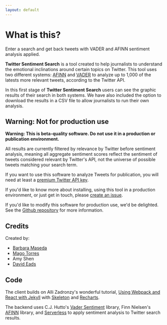```yaml
---
layout: default
---
```


# What is this?

Enter a search and get back tweets with VADER and AFINN sentiment analysis applied.

**Twitter Sentiment Search** is a tool created to help journalists to understand the emotional inclinations around certain topics on Twitter. This tool uses two different systems: [AFINN](http://www2.imm.dtu.dk/pubdb/views/edoc_download.php/6006/pdf/imm6006.pdf) and [VADER](http://comp.social.gatech.edu/papers/icwsm14.vader.hutto.pdf) to analyze up to 1,000 of the latests more relevant tweets, according to the Twitter API.

In this first stage of **Twitter Sentiment Search** users can see the graphic results of their search in both systems. We have also included the option to download the results in a CSV file to allow journalists to run their own analysis.

## Warning: Not for production use

**Warning: This is beta-quality software. Do not use it in a production or publication environment.**

All results are currently filtered by relevance by Twitter before sentiment analysis, meaning all aggregate sentiment scores reflect the sentiment of tweets considered relevant by Twitter's API, not the universe of possible tweets matching your search term.

If you want to use this software to analyze Tweets for publication, you will need at least a [premium Twitter API key](https://developer.twitter.com/en/pricing).

If you'd like to know more about installing, using this tool in a production environment, or just get in touch, please [create an issue](https://github.com/eads/sentiment-search/issues).

If you'd like to modify this software for production use, we'd be delighted. See the [Github repository](https://github.com/eads/sentiment-search) for more information.

## Credits

Created by:

* [Barbara Maseda](https://twitter.com/barbaramaseda)
* [Mago Torres](https://twitter.com/magiccia)
* Amy Shen
* [David Eads](https://twitter.com/eads)

## Code

The client builds on Alli Zadronzy's wonderful tutorial, [Using Webpack and React with Jekyll](https://medium.com/@allizadrozny/using-webpack-and-react-with-jekyll-cfe137f8a2cc) with [Skeleton](https://github.com/whatsnewsaes/Skeleton-Sass) and [Recharts](http://recharts.org/).

The backend uses C.J. Hutto's [Vader Sentiment](https://github.com/cjhutto/vaderSentiment) library, Finn Nielsen's [AFINN](https://github.com/fnielsen/afinn) library, and [Serverless](https://serverless.com/) to apply sentiment analysis to Twitter search results.

